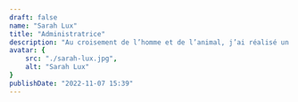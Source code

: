 ```yaml
---
draft: false
name: "Sarah Lux"
title: "Administratrice"
description: "Au croisement de l’homme et de l’animal, j’ai réalisé un master en Psychologie Sociale à Bruxelles, dans le but d’élargir ensuite mes connaissances aux primates non humains. C’est à l’occasion de mon stage de Master 2 que j’ai mis pour la première fois les pieds à Strasbourg et ai rencontré quelques unes des membres fondatrices d’Ethosph’R. Menant ces deux parcours en parallèle, j’ai notamment acquis de l’expérience en bien-être, en cognition et en comportement des primates et j’ai passé une année à me former, en théorie et en pratique, au métier de soigneuse pour animaux exotiques. Les réflexions éthiques que mon parcours a suscitées m’ont ensuite menée en 2015 à suivre une année de formation en éthique et droit animal. Je souhaite aujourd’hui m’investir dans le bien-être et la conservation."
avatar: {
    src: "./sarah-lux.jpg",
    alt: "Sarah Lux"
}
publishDate: "2022-11-07 15:39"
---
```

